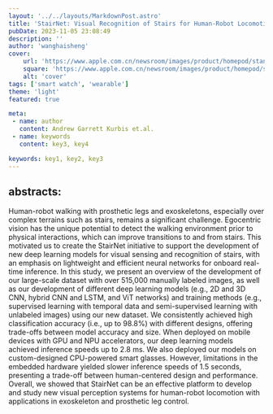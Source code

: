 ```yaml
---
layout: '../../layouts/MarkdownPost.astro'
title: 'StairNet: Visual Recognition of Stairs for Human-Robot Locomotion'
pubDate: 2023-11-05 23:08:49
description: ''
author: 'wanghaisheng'
cover:
    url: 'https://www.apple.com.cn/newsroom/images/product/homepod/standard/Apple-HomePod-hero-230118_big.jpg.large_2x.jpg'
    square: 'https://www.apple.com.cn/newsroom/images/product/homepod/standard/Apple-HomePod-hero-230118_big.jpg.large_2x.jpg'
    alt: 'cover'
tags: ['smart watch', 'wearable'] 
theme: 'light'
featured: true

meta:
 - name: author
   content: Andrew Garrett Kurbis et.al.
 - name: keywords
   content: key3, key4

keywords: key1, key2, key3
---
```


## abstracts:
Human-robot walking with prosthetic legs and exoskeletons, especially over complex terrains such as stairs, remains a significant challenge. Egocentric vision has the unique potential to detect the walking environment prior to physical interactions, which can improve transitions to and from stairs. This motivated us to create the StairNet initiative to support the development of new deep learning models for visual sensing and recognition of stairs, with an emphasis on lightweight and efficient neural networks for onboard real-time inference. In this study, we present an overview of the development of our large-scale dataset with over 515,000 manually labeled images, as well as our development of different deep learning models (e.g., 2D and 3D CNN, hybrid CNN and LSTM, and ViT networks) and training methods (e.g., supervised learning with temporal data and semi-supervised learning with unlabeled images) using our new dataset. We consistently achieved high classification accuracy (i.e., up to 98.8%) with different designs, offering trade-offs between model accuracy and size. When deployed on mobile devices with GPU and NPU accelerators, our deep learning models achieved inference speeds up to 2.8 ms. We also deployed our models on custom-designed CPU-powered smart glasses. However, limitations in the embedded hardware yielded slower inference speeds of 1.5 seconds, presenting a trade-off between human-centered design and performance. Overall, we showed that StairNet can be an effective platform to develop and study new visual perception systems for human-robot locomotion with applications in exoskeleton and prosthetic leg control.
